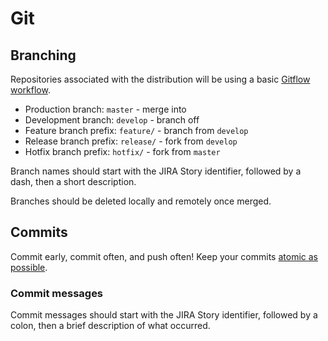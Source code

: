 # Git

## Branching

Repositories associated with the distribution will be using a basic [Gitflow workflow](https://www.atlassian.com/git/tutorials/comparing-workflows/gitflow-workflow).

* Production branch: `master` - merge into
* Development branch: `develop` - branch off
* Feature branch prefix: `feature/` - branch from `develop`
* Release branch prefix: `release/` - fork from `develop`
* Hotfix branch prefix: `hotfix/` - fork from `master`

Branch names should start with the JIRA Story identifier, followed by a dash, then a short description.

Branches should be deleted locally and remotely once merged.

## Commits

Commit early, commit often, and push often! Keep your commits [atomic as possible](http://seesparkbox.com/foundry/atomic_commits_with_git).

### Commit messages

Commit messages should start with the JIRA Story identifier, followed by a colon, then a brief description of what occurred.
